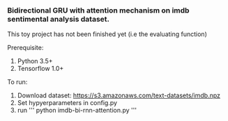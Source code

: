 ### Bidirectional GRU with attention mechanism on imdb sentimental analysis dataset.
This toy project has not been finished yet (i.e the evaluating function)

Prerequisite:
1. Python 3.5+
2. Tensorflow 1.0+

To run:
1. Download dataset: https://s3.amazonaws.com/text-datasets/imdb.npz
2. Set hypyerparameters in config.py
3. run 
'''
python imdb-bi-rnn-attention.py
'''
